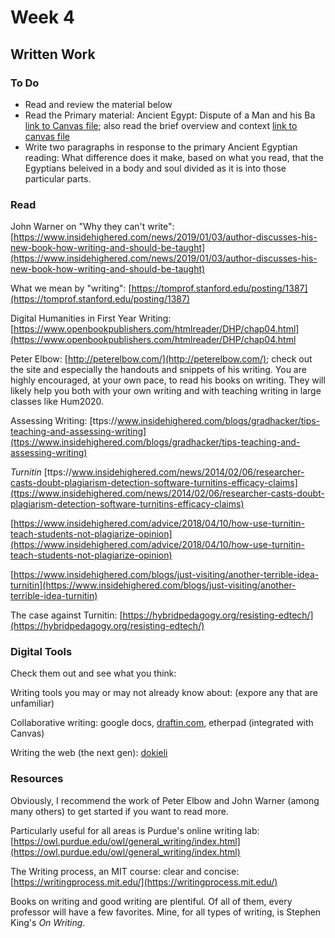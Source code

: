 # Week 4

## Written Work

### To Do

- Read and review the material below
- Read the Primary material: Ancient Egypt: Dispute of a Man and his Ba [link to Canvas file](https://fsu.instructure.com/courses/101410/files?preview=5884959); also read the brief overview and context [link to canvas file](https://fsu.instructure.com/courses/101410/files?preview=5884959)
- Write two paragraphs in response to the primary Ancient Egyptian reading: What difference does it make, based on what you read, that the Egyptians beleived in a body and soul divided as it is into those particular parts.  

### Read

John Warner on "Why they can't write": [https://www.insidehighered.com/news/2019/01/03/author-discusses-his-new-book-how-writing-and-should-be-taught](https://www.insidehighered.com/news/2019/01/03/author-discusses-his-new-book-how-writing-and-should-be-taught)

What we mean by "writing": [https://tomprof.stanford.edu/posting/1387](https://tomprof.stanford.edu/posting/1387)

Digital Humanities in First Year Writing: [https://www.openbookpublishers.com/htmlreader/DHP/chap04.html](https://www.openbookpublishers.com/htmlreader/DHP/chap04.html


Peter Elbow: [http://peterelbow.com/](http://peterelbow.com/); check out the site and especially the handouts and snippets of his writing. You are highly encouraged, at your own pace, to read his books on writing. They will likely help you both with your own writing and with teaching writing in large classes like Hum2020. 

Assessing Writing: [ttps://www.insidehighered.com/blogs/gradhacker/tips-teaching-and-assessing-writing](ttps://www.insidehighered.com/blogs/gradhacker/tips-teaching-and-assessing-writing)

*Turnitin*
[ttps://www.insidehighered.com/news/2014/02/06/researcher-casts-doubt-plagiarism-detection-software-turnitins-efficacy-claims](ttps://www.insidehighered.com/news/2014/02/06/researcher-casts-doubt-plagiarism-detection-software-turnitins-efficacy-claims)

[https://www.insidehighered.com/advice/2018/04/10/how-use-turnitin-teach-students-not-plagiarize-opinion](https://www.insidehighered.com/advice/2018/04/10/how-use-turnitin-teach-students-not-plagiarize-opinion)

[https://www.insidehighered.com/blogs/just-visiting/another-terrible-idea-turnitin](https://www.insidehighered.com/blogs/just-visiting/another-terrible-idea-turnitin)

The case against Turnitin: [https://hybridpedagogy.org/resisting-edtech/](https://hybridpedagogy.org/resisting-edtech/)

### Digital Tools

Check them out and see what you think:

Writing tools you may or may not already know about: (expore any that are unfamiliar)

Collaborative writing: google docs, [draftin.com](draftin.com), etherpad (integrated with Canvas)

Writing the web (the next gen): [dokieli](https://dokie.li/)

### Resources

Obviously, I recommend the work of Peter Elbow and John Warner (among many others) to get started if you want to read more.

Particularly useful for all areas is Purdue's online writing lab: [https://owl.purdue.edu/owl/general_writing/index.html](https://owl.purdue.edu/owl/general_writing/index.html)

The Writing process, an MIT course: clear and concise: [https://writingprocess.mit.edu/](https://writingprocess.mit.edu/)

Books on writing and good writing are plentiful. Of all of them, every professor will have a few favorites. Mine, for all types of writing, is Stephen King's *On Writing*. 
